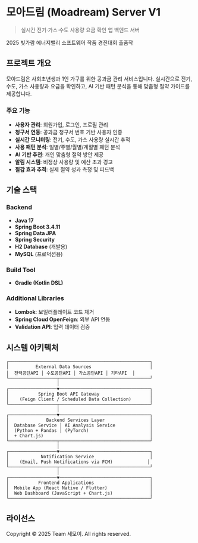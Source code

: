 # 모아드림 (Moadream) Server V1

> 실시간 전기·가스·수도 사용량 요금 확인 앱 백엔드 서버

2025 빛가람 에너지밸리 소프트웨어 작품 경진대회 출품작

## 프로젝트 개요

모아드림은 사회초년생과 1인 가구를 위한 공과금 관리 서비스입니다. 실시간으로 전기, 수도, 가스 사용량과 요금을 확인하고, AI 기반 패턴 분석을 통해 맞춤형 절약 가이드를 제공합니다.

### 주요 기능

- **사용자 관리**: 회원가입, 로그인, 프로필 관리
- **청구서 연동**: 공과금 청구서 번호 기반 사용자 인증
- **실시간 모니터링**: 전기, 수도, 가스 사용량 실시간 추적
- **사용 패턴 분석**: 일별/주별/월별/계절별 패턴 분석
- **AI 기반 추천**: 개인 맞춤형 절약 방안 제공
- **알림 시스템**: 비정상 사용량 및 예산 초과 경고
- **절감 효과 추적**: 실제 절약 성과 측정 및 피드백

## 기술 스택

### Backend
- **Java 17**
- **Spring Boot 3.4.11**
- **Spring Data JPA**
- **Spring Security**
- **H2 Database** (개발용)
- **MySQL** (프로덕션용)

### Build Tool
- **Gradle (Kotlin DSL)**

### Additional Libraries
- **Lombok**: 보일러플레이트 코드 제거
- **Spring Cloud OpenFeign**: 외부 API 연동
- **Validation API**: 입력 데이터 검증

## 시스템 아키텍처

```
┌─────────────────────────────────────────────────────┐
│          External Data Sources                      │
│  전력공단API │ 수도공단API │ 가스공단API │ 기타API  │
└──────────────────┬──────────────────────────────────┘
                   │
┌──────────────────▼──────────────────────────────────┐
│           Spring Boot API Gateway                   │
│    (Feign Client / Scheduled Data Collection)       │
└──────────────────┬──────────────────────────────────┘
                   │
┌──────────────────▼──────────────────────────────────┐
│              Backend Services Layer                 │
│  Database Service │ AI Analysis Service             │
│  (Python + Pandas │ (PyTorch)                       │
│  + Chart.js)                                        │
└──────────────────┬──────────────────────────────────┘
                   │
┌──────────────────▼──────────────────────────────────┐
│            Notification Service                     │
│    (Email, Push Notifications via FCM)             │
└──────────────────┬──────────────────────────────────┘
                   │
┌──────────────────▼──────────────────────────────────┐
│           Frontend Applications                     │
│  Mobile App (React Native / Flutter)                │
│  Web Dashboard (JavaScript + Chart.js)              │
└─────────────────────────────────────────────────────┘
```

## 라이선스

Copyright © 2025 Team 세모이. All rights reserved.